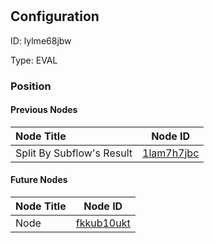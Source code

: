 # <nil>
## Configuration
ID:  lylme68jbw

Type: EVAL 








### Position

#### Previous Nodes
| Node Title | Node ID |
| :------------- | ------------ |
| Split By Subflow&#39;s Result | [1lam7h7jbc](./1lam7h7jbc.md) | 
 
 #### Future Nodes
| Node Title | Node ID |
| :------------- | ------------ |
| Node |[fkkub10ukt](./fkkub10ukt.md) | 